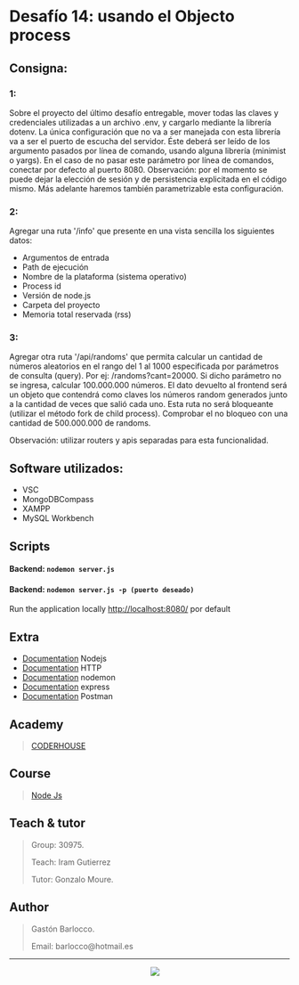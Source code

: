 # Desafío 14: usando el Objecto process

## Consigna:
### 1:
Sobre el proyecto del último desafío entregable, mover todas las claves y credenciales utilizadas a un archivo .env, y cargarlo mediante la librería dotenv.
La única configuración que no va a ser manejada con esta librería va a ser el puerto de escucha del servidor. Éste deberá ser leído de los argumento pasados por línea de comando, usando alguna librería (minimist o yargs). En el caso de no pasar este parámetro por línea de comandos, conectar por defecto al puerto 8080.
Observación: por el momento se puede dejar la elección de sesión y de persistencia explicitada en el código mismo. Más adelante haremos también parametrizable esta configuración.

### 2:
Agregar una ruta '/info' que presente en una vista sencilla los siguientes datos:
- Argumentos de entrada                                       
- Path de ejecución
- Nombre de la plataforma (sistema operativo)       
- Process id
- Versión de node.js                                               
- Carpeta del proyecto
- Memoria total reservada (rss)

### 3:
Agregar otra ruta '/api/randoms' que permita calcular un cantidad de números aleatorios en el rango del 1 al 1000 especificada por parámetros de consulta (query).
Por ej: /randoms?cant=20000.
Si dicho parámetro no se ingresa, calcular 100.000.000 números.
El dato devuelto al frontend será un objeto que contendrá como claves los números random generados junto a la cantidad de veces que salió cada uno. Esta ruta no será bloqueante (utilizar el método fork de child process). Comprobar el no bloqueo con una cantidad de 500.000.000 de randoms.

Observación: utilizar routers y apis separadas para esta funcionalidad.

## Software utilizados:
- VSC
- MongoDBCompass
- XAMPP
- MySQL Workbench

## Scripts

#### Backend: `nodemon server.js`
#### Backend: `nodemon server.js -p (puerto deseado)`

Run the application locally
[http://localhost:8080/](http://localhost:8080/) por default


## Extra
- [Documentation](https://nodejs.org/es/) Nodejs
- [Documentation](https://es.wikipedia.org/wiki/Protocolo_de_transferencia_de_hipertexto) HTTP
- [Documentation](https://www.npmjs.com/package/nodemon) nodemon
- [Documentation](https://expressjs.com/es/) express
- [Documentation](https://www.postman.com) Postman

## Academy
> [CODERHOUSE](https://www.coderhouse.com.uy)

## Course
> [Node Js](https://www.coderhouse.com.uy/online/programacion-backend)

## Teach & tutor
> <p>Group: 30975.</p>
> <p>Teach: Iram Gutierrez</p>
> <p>Tutor: Gonzalo Moure.</p> 

## Author
> <p>Gastón Barlocco. </p>
> <p>Email: barlocco@hotmail.es </p>


---
<p align='center'>
&nbsp;&nbsp;&nbsp;&nbsp;
  <a href="https://www.linkedin.com/in/gastón-barlocco-315756148/"><img src="https://img.shields.io/badge/linkedin-%230077B5.svg?&style=for-the-badge&logo=linkedin&logoColor=white" /></a>
</p>
